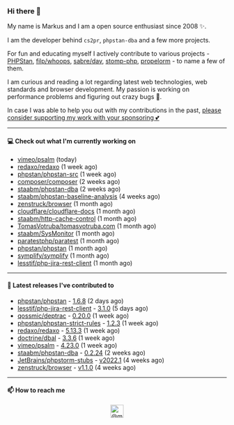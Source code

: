 ### Hi there 👋



My name is Markus and I am a open source enthusiast since 2008 ✨.

I am the developer behind `cs2pr`, `phpstan-dba` and a few more projects.

For fun and educating myself I actively contribute to various projects - [PHPStan](https://github.com/phpstan/phpstan-src), [filp/whoops](https://github.com/filp/whoops), [sabre/dav](https://github.com/sabre-io/dav), [stomp-php](https://github.com/stomp-php/stomp-php), [propelorm](https://github.com/propelorm) - to name a few of them.

I am curious and reading a lot regarding latest web technologies, web standards and browser development. My passion is working on performance problems and figuring out crazy bugs 🐜.

In case I was able to help you out with my contributions in the past, [please consider supporting my work with your sponsoring 💕](https://github.com/sponsors/staabm)


---

#### 💻 Check out what I'm currently working on

- [vimeo/psalm](https://github.com/vimeo/psalm) (today)
- [redaxo/redaxo](https://github.com/redaxo/redaxo) (1 week ago)
- [phpstan/phpstan-src](https://github.com/phpstan/phpstan-src) (1 week ago)
- [composer/composer](https://github.com/composer/composer) (2 weeks ago)
- [staabm/phpstan-dba](https://github.com/staabm/phpstan-dba) (2 weeks ago)
- [staabm/phpstan-baseline-analysis](https://github.com/staabm/phpstan-baseline-analysis) (4 weeks ago)
- [zenstruck/browser](https://github.com/zenstruck/browser) (1 month ago)
- [cloudflare/cloudflare-docs](https://github.com/cloudflare/cloudflare-docs) (1 month ago)
- [staabm/http-cache-control](https://github.com/staabm/http-cache-control) (1 month ago)
- [TomasVotruba/tomasvotruba.com](https://github.com/TomasVotruba/tomasvotruba.com) (1 month ago)
- [staabm/SysMonitor](https://github.com/staabm/SysMonitor) (1 month ago)
- [paratestphp/paratest](https://github.com/paratestphp/paratest) (1 month ago)
- [phpstan/phpstan](https://github.com/phpstan/phpstan) (1 month ago)
- [symplify/symplify](https://github.com/symplify/symplify) (1 month ago)
- [lesstif/php-jira-rest-client](https://github.com/lesstif/php-jira-rest-client) (1 month ago)

---

#### 🔭 Latest releases I've contributed to

- [phpstan/phpstan](https://github.com/phpstan/phpstan) - [1.6.8](https://github.com/phpstan/phpstan/releases/tag/1.6.8) (2 days ago)
- [lesstif/php-jira-rest-client](https://github.com/lesstif/php-jira-rest-client) - [3.1.0](https://github.com/lesstif/php-jira-rest-client/releases/tag/3.1.0) (5 days ago)
- [qossmic/deptrac](https://github.com/qossmic/deptrac) - [0.20.0](https://github.com/qossmic/deptrac/releases/tag/0.20.0) (1 week ago)
- [phpstan/phpstan-strict-rules](https://github.com/phpstan/phpstan-strict-rules) - [1.2.3](https://github.com/phpstan/phpstan-strict-rules/releases/tag/1.2.3) (1 week ago)
- [redaxo/redaxo](https://github.com/redaxo/redaxo) - [5.13.3](https://github.com/redaxo/redaxo/releases/tag/5.13.3) (1 week ago)
- [doctrine/dbal](https://github.com/doctrine/dbal) - [3.3.6](https://github.com/doctrine/dbal/releases/tag/3.3.6) (1 week ago)
- [vimeo/psalm](https://github.com/vimeo/psalm) - [4.23.0](https://github.com/vimeo/psalm/releases/tag/4.23.0) (1 week ago)
- [staabm/phpstan-dba](https://github.com/staabm/phpstan-dba) - [0.2.24](https://github.com/staabm/phpstan-dba/releases/tag/0.2.24) (2 weeks ago)
- [JetBrains/phpstorm-stubs](https://github.com/JetBrains/phpstorm-stubs) - [v2022.1](https://github.com/JetBrains/phpstorm-stubs/releases/tag/v2022.1) (4 weeks ago)
- [zenstruck/browser](https://github.com/zenstruck/browser) - [v1.1.0](https://github.com/zenstruck/browser/releases/tag/v1.1.0) (4 weeks ago)

---

#### 📫 How to reach me

<p align="center">
<a href="https://twitter.com/@markusstaab" target="blank"><img align="center" src="https://cdn.jsdelivr.net/npm/simple-icons@3.0.1/icons/twitter.svg" alt="@markusstaab" height="30" width="30" /></a>
</p>
